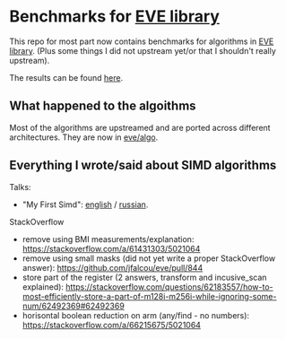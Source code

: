 # Benchmarks for [EVE library](https://github.com/jfalcou/eve)

This repo for most part now contains benchmarks for algorithms in [EVE  library](https://github.com/jfalcou/eve).
(Plus some things I did not upstream yet/or that I shouldn't really upstream).

The results can be found [here](https://denisyaroshevskiy.github.io/unsq_eve/).

## What happened to the algoithms

Most of the algorithms are upstreamed and are ported across different architectures. They are now in [eve/algo](https://github.com/jfalcou/eve/tree/develop/include/eve/algo).

## Everything I wrote/said about SIMD algorithms

Talks:
* "My First Simd": [english](https://youtu.be/d6NcnyXjc3I) /
[russian](https://youtu.be/fzUrYTTug8Y).

StackOverflow
* remove using BMI measurements/explanation: https://stackoverflow.com/a/61431303/5021064
* remove using small masks (did not yet write a proper StackOverflow answer): https://github.com/jfalcou/eve/pull/844
* store part of the register (2 answers, transform and incusive_scan explained): https://stackoverflow.com/questions/62183557/how-to-most-efficiently-store-a-part-of-m128i-m256i-while-ignoring-some-num/62492369#62492369
* horisontal boolean reduction on arm (any/find - no numbers): https://stackoverflow.com/a/66215675/5021064
